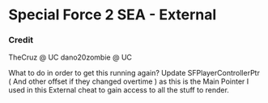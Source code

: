 # Special Force 2 SEA - External

### Credit 

TheCruz @ UC
dano20zombie @ UC


What to do in order to get this running again? Update SFPlayerControllerPtr ( And other offset if they changed overtime ) as this is the Main Pointer I used in this External cheat to gain access to all the stuff to render.
